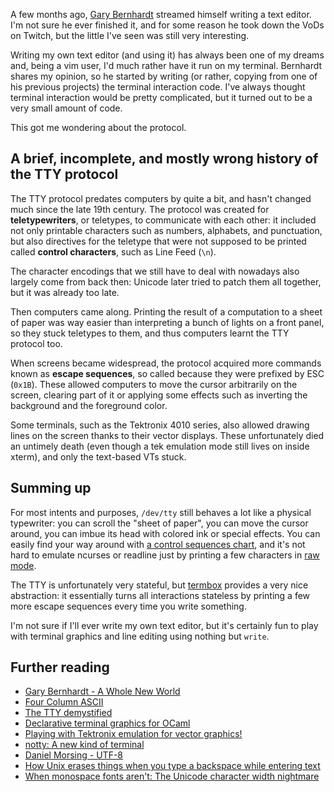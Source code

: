 A few months ago, [Gary Bernhardt](https://destroyallsoftware.com) streamed himself
writing a text editor. I'm not sure he ever finished it, and for some reason he took down
the VoDs on Twitch, but the little I've seen was still very interesting.

Writing my own text editor (and using it) has always been one of my dreams and, being a
vim user, I'd much rather have it run on my terminal. Bernhardt shares my opinion, so he
started by writing (or rather, copying from one of his previous projects) the terminal
interaction code. I've always thought terminal interaction would be pretty complicated,
but it turned out to be a very small amount of code.

This got me wondering about the protocol.

## A brief, incomplete, and mostly wrong history of the TTY protocol

The TTY protocol predates computers by quite a bit, and hasn't changed much since the
late 19th century. The protocol was created for **teletypewriters**, or teletypes,
to communicate with each other: it included not only printable characters such as
numbers, alphabets, and punctuation, but also directives for the teletype that were
not supposed to be printed called **control characters**, such as Line Feed (`\n`).

The character encodings that we still have to deal with nowadays also largely
come from back then: Unicode later tried to patch them all together, but it was already too late.

Then computers came along. Printing the result of a computation to a sheet of paper
was way easier than interpreting a bunch of lights on a front panel, so they stuck
teletypes to them, and thus computers learnt the TTY protocol too.

When screens became widespread, the protocol acquired more commands known as
**escape sequences**, so called because they were prefixed by
ESC (`0x1B`). These allowed computers to move the cursor arbitrarily on the screen,
clearing part of it or applying some effects such as inverting the background and
the foreground color.

Some terminals, such as the Tektronix 4010 series, also allowed drawing lines on
the screen thanks to their vector displays. These unfortunately died an untimely
death (even though a tek emulation mode still lives on inside xterm), and only the
text-based VTs stuck.

## Summing up

For most intents and purposes, `/dev/tty` still behaves a lot like a physical
typewriter: you can scroll the "sheet of paper", you can move the cursor
around, you can imbue its head with colored ink or special effects. You can easily
find your way around with [a control sequences chart](http://www.xfree86.org/4.5.0/ctlseqs.html),
and it's not hard to emulate ncurses or readline just by printing a few characters
in [raw mode](https://en.wikipedia.org/wiki/Cooked_mode).

The TTY is unfortunately very stateful, but [termbox](https://github.com/nsf/termbox)
provides a very nice abstraction: it essentially turns all interactions stateless by printing a few more escape sequences every time you write something.

I'm not sure if I'll ever write my own text editor, but it's certainly fun to play
with terminal graphics and line editing using nothing but `write`.

## Further reading

- [Gary Bernhardt - A Whole New World](https://www.destroyallsoftware.com/talks/a-whole-new-world)
- [Four Column ASCII](https://garbagecollected.org/2017/01/31/four-column-ascii/)
- [The TTY demystified](http://www.linusakesson.net/programming/tty/)
- [Declarative terminal graphics for OCaml](https://github.com/pqwy/notty)
- [Playing with Tektronix emulation for vector graphics!](http://use.perl.org/use.perl.org/_scrottie/journal/39195.html)
- [notty: A new kind of terminal](https://github.com/withoutboats/notty)
- [Daniel Morsing - UTF-8](http://systemswe.love/videos/utf-8)
- [How Unix erases things when you type a backspace while entering text](https://utcc.utoronto.ca/~cks/space/blog/unix/HowUnixBackspaces)
- [When monospace fonts aren't: The Unicode character width nightmare](http://denisbider.blogspot.com/2015/09/when-monospace-fonts-arent-unicode.html)

